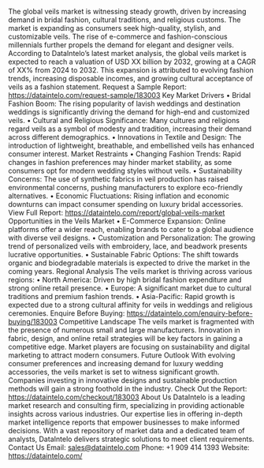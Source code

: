 The global veils market is witnessing steady growth, driven by increasing demand in bridal fashion, cultural traditions, and religious customs. The market is expanding as consumers seek high-quality, stylish, and customizable veils. The rise of e-commerce and fashion-conscious millennials further propels the demand for elegant and designer veils.
According to DataIntelo’s latest market analysis, the global veils market is expected to reach a valuation of USD XX billion by 2032, growing at a CAGR of XX% from 2024 to 2032. This expansion is attributed to evolving fashion trends, increasing disposable incomes, and growing cultural acceptance of veils as a fashion statement.
Request a Sample Report: https://dataintelo.com/request-sample/183003
Key Market Drivers
•	Bridal Fashion Boom: The rising popularity of lavish weddings and destination weddings is significantly driving the demand for high-end and customized veils.
•	Cultural and Religious Significance: Many cultures and religions regard veils as a symbol of modesty and tradition, increasing their demand across different demographics.
•	Innovations in Textile and Design: The introduction of lightweight, breathable, and embellished veils has enhanced consumer interest.
Market Restraints
•	Changing Fashion Trends: Rapid changes in fashion preferences may hinder market stability, as some consumers opt for modern wedding styles without veils.
•	Sustainability Concerns: The use of synthetic fabrics in veil production has raised environmental concerns, pushing manufacturers to explore eco-friendly alternatives.
•	Economic Fluctuations: Rising inflation and economic downturns can impact consumer spending on luxury bridal accessories.
View Full Report: https://dataintelo.com/report/global-veils-market
Opportunities in the Veils Market
•	E-Commerce Expansion: Online platforms offer a wider reach, enabling brands to cater to a global audience with diverse veil designs.
•	Customization and Personalization: The growing trend of personalized veils with embroidery, lace, and beadwork presents lucrative opportunities.
•	Sustainable Fabric Options: The shift towards organic and biodegradable materials is expected to drive the market in the coming years.
Regional Analysis
The veils market is thriving across various regions:
•	North America: Driven by high bridal fashion expenditure and strong online retail presence.
•	Europe: A significant market due to cultural traditions and premium fashion trends.
•	Asia-Pacific: Rapid growth is expected due to a strong cultural affinity for veils in weddings and religious ceremonies.
Enquire Before Buying: https://dataintelo.com/enquiry-before-buying/183003
Competitive Landscape
The veils market is fragmented with the presence of numerous small and large manufacturers. Innovation in fabric, design, and online retail strategies will be key factors in gaining a competitive edge. Market players are focusing on sustainability and digital marketing to attract modern consumers.
Future Outlook
With evolving consumer preferences and increasing demand for luxury wedding accessories, the veils market is set to witness significant growth. Companies investing in innovative designs and sustainable production methods will gain a strong foothold in the industry.
Check Out the Report: https://dataintelo.com/checkout/183003
About Us
DataIntelo is a leading market research and consulting firm, specializing in providing actionable insights across various industries. Our expertise lies in offering in-depth market intelligence reports that empower businesses to make informed decisions. With a vast repository of market data and a dedicated team of analysts, DataIntelo delivers strategic solutions to meet client requirements.
Contact Us
Email: sales@dataintelo.com
Phone: +1 909 414 1393
Website: https://dataintelo.com/

